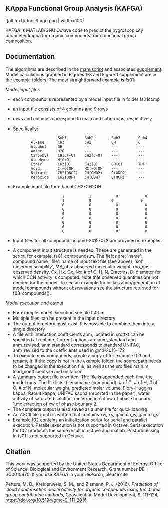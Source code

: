 ## KAppa Functional Group Analysis (KAFGA)
![alt text](docs/Logo.png | width=100)

KAFGA is MATLAB/GNU Octave code to predict the hygroscopicity parameter kappa for organic compounds from functional group composition.

## Documentation
The algorithms are described in the [manuscript](docs/gmd-9-111-2016.pdf) and associated [supplement](gmd-9-111-2016-supplement-title-page.pdf). Model calculations graphed in Figures 1-3 and Figure 1 supplement are in the example folders. The most straightforward example is fs01:<br>

_Model input files_
 - each compound is represented by a model input file in folder fs01comp
 - an input file consists of 4 columns and 9 rows
 - rows and columns correspond to main and subgroups, respectively
 - Specifically:

                           Sub1        Sub2        Sub3        Sub4
               Alkane      CH3         CH2         CH          C
               Alcohol     OH          ---         ---         ---
               Water       H2O         ---         ---         ---
               Carbonyl    CH3C(=O)    CH2(C=O)    ---         ---
               Aldehyde    H(C=O)      ---         ---         ---
               Ether       CH3(O)      CH2(O)      CH(O)       THF
               Acid        C(=O)OH     HC(=O)OH    ---         ---
               Nitrate     CH2(ONO2)   CH(ONO2)    C(ONO2)     ---
               Peroxide    CH2(OOH)    CH(OOH)     C(OOH)      ---

 - Example input file for ethanol CH3-CH2OH

                             1           1           0            0
                             1           0	       0            0
                             0           0           0            0
                             0           0           0            0
                             0           0           0            0
                             0           0           0            0
                             0           0           0            0
                             0           0           0            0
                             0           0           0            0
 - Input files for all compounds in gmd-2015-072 are provided in examples

 - A component input structure is needed. These are generated in the
   script, for example, fs01_compounds.m. The fields are: 'name':
   compound name, 'file': name of input text file (see above), 'sol'
   observed solubility', MS_obs: observed molecular weight, rho_obs:
   observed density, Cx, Hx, Ox, Nx: # of C, H, N, O atoms,  D:
   diameter for which CCN activity is computed. Note that observed
   quantities are not needed for the model. To see an example for
   initialization/generation of model compounds without observations
   see the structure returned for f03_compounds().

_Model execution and output_
 - For example model execution see file fs01.m
 - Multiple files can be present in the input directory
 - The output directory must exist. It is possible to combine them
   into a single directory
 - A file with interaction coefficients anm, located in src/txt can be
   specified at runtime. Current options are anm_standard and
   anm_revised. anm standard corresponds to standard UNIFAC,
   anm_revised to the coefficients used in gmd-2015-172
 - To execute now compounds, create a copy of for example f03 and
   rename it. If the copy is not in the example folder, the sourcepath
   needs to be changed in the execution file, as well as the src files
   main.m, load_coefficients.m and unifac.m
 - A summary output file is written. The file is appended each time
   the model runs. The file lists: filenamame (compound), # of C, # of H, # of O, # of N, molecular weight, predicted molar volume, Flory-Huggins kappa, Raoult kappa, UNIFAC kappa (reported in the paper), water
   activity of saturated solution, molefraction of xw of phase bounary
   1,molefraction of xw of phase bounary 2.
 - The complete output is also saved as a .mat file for quick loading
 - An ASCII file (.out) is written that contains xw, xs, gamma_w, gamma_s
 - Example f02 contains an initialization script for serial and
   parallel execution. Parallel execution is not supported in
   Octave. Serial execution for f02 produces the same result in octave
   and matlab. Postprocessing in fs01 is not supported in
   Octave.

## Citation
This work was supported by the United States Department of Energy, Office of Science, Biological and Environment Research, Grant number DE-SC0010470. If you use _KAFGA_ in your research, please cite

Petters, M. D., Kreidenweis, S. M., and Ziemann, P. J. (2016). <i> Prediction of cloud condensation nuclei activity for organic compounds using functional group contribution methods, </i> Geoscientific Model Development, 9, 111-124, https://doi.org/10.5194/gmd-9-111-2016.

